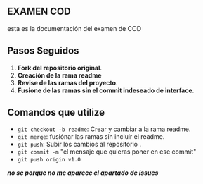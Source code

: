 
## **EXAMEN COD**
esta es la documentación del examen de COD

## Pasos Seguidos

1. **Fork del repositorio original**.
2. **Creación de la rama readme** 
3. **Revise de las ramas del proyecto**.
4. **Fusione de las ramas sin el commit indeseado de interface**.


## Comandos que utilize

- `git checkout -b readme`: Crear y cambiar a la rama readme.
- `git merge`: fusiónar las ramas sin incluir el readme.
- `git push`: Subir los cambios al repositorio .
- `git commit -m` "el mensaje que quieras poner en ese commit"
- `git push origin v1.0`

***no se porque no me aparece el apartado de issues***
